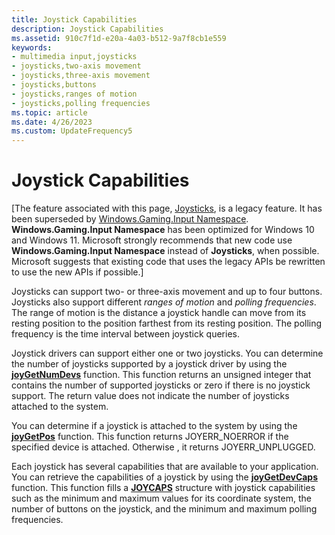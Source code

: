 ```yaml
---
title: Joystick Capabilities
description: Joystick Capabilities
ms.assetid: 910c7f1d-e20a-4a03-b512-9a7f8cb1e559
keywords:
- multimedia input,joysticks
- joysticks,two-axis movement
- joysticks,three-axis movement
- joysticks,buttons
- joysticks,ranges of motion
- joysticks,polling frequencies
ms.topic: article
ms.date: 4/26/2023
ms.custom: UpdateFrequency5
---
```


# Joystick Capabilities

\[The feature associated with this page, [Joysticks](/windows/win32/multimedia/joysticks), is a legacy feature. It has been superseded by [Windows.Gaming.Input Namespace](/uwp/api/windows.gaming.input). **Windows.Gaming.Input Namespace** has been optimized for Windows 10 and Windows 11. Microsoft strongly recommends that new code use **Windows.Gaming.Input Namespace** instead of **Joysticks**, when possible. Microsoft suggests that existing code that uses the legacy APIs be rewritten to use the new APIs if possible.\]

Joysticks can support two- or three-axis movement and up to four buttons. Joysticks also support different *ranges of motion* and *polling frequencies*. The range of motion is the distance a joystick handle can move from its resting position to the position farthest from its resting position. The polling frequency is the time interval between joystick queries.

Joystick drivers can support either one or two joysticks. You can determine the number of joysticks supported by a joystick driver by using the [**joyGetNumDevs**](/windows/win32/api/joystickapi/nf-joystickapi-joygetnumdevs) function. This function returns an unsigned integer that contains the number of supported joysticks or zero if there is no joystick support. The return value does not indicate the number of joysticks attached to the system.

You can determine if a joystick is attached to the system by using the [**joyGetPos**](/windows/win32/api/joystickapi/nf-joystickapi-joygetpos) function. This function returns JOYERR\_NOERROR if the specified device is attached. Otherwise , it returns JOYERR\_UNPLUGGED.

Each joystick has several capabilities that are available to your application. You can retrieve the capabilities of a joystick by using the [**joyGetDevCaps**](/windows/win32/api/joystickapi/nf-joystickapi-joygetdevcaps) function. This function fills a [**JOYCAPS**](/windows/win32/api/joystickapi/ns-joystickapi-joycaps) structure with joystick capabilities such as the minimum and maximum values for its coordinate system, the number of buttons on the joystick, and the minimum and maximum polling frequencies.

 

 